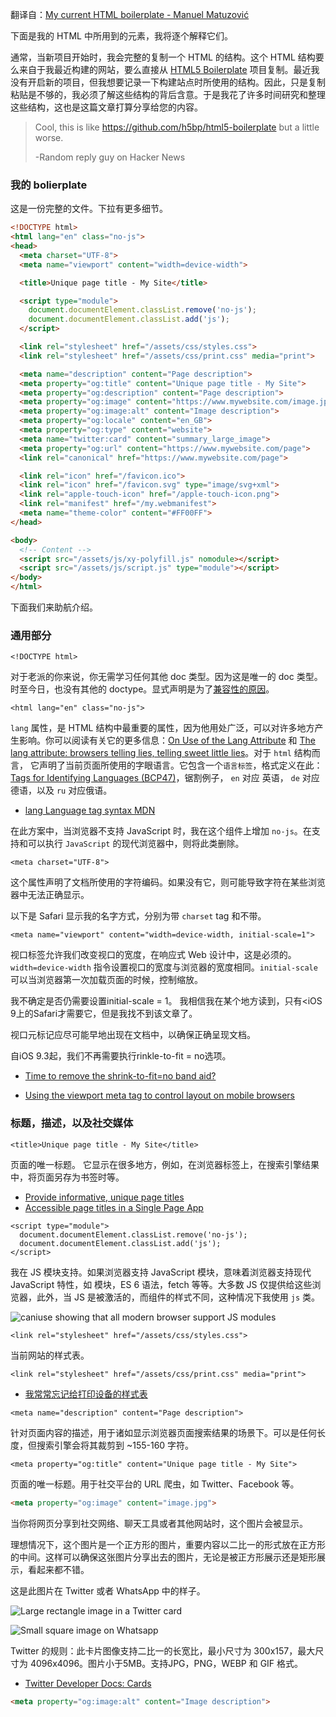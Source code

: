 翻译自：[My current HTML boilerplate - Manuel Matuzović](https://www.matuzo.at/blog/html-boilerplate/)



下面是我的 HTML 中所用到的元素，我将逐个解释它们。



通常，当新项目开始时，我会完整的复制一个 HTML 的结构。这个 HTML 结构要么来自于我最近构建的网站，要么直接从 [HTML5 Boilerplate](https://html5boilerplate.com/) 项目复制。最近我没有开启新的项目，但我想要记录一下构建站点时所使用的结构。因此，只是复制粘贴是不够的，我必须了解这些结构的背后含意。于是我花了许多时间研究和整理这些结构，这也是这篇文章打算分享给您的内容。



> Cool, this is like https://github.com/h5bp/html5-boilerplate but a little worse.
>
> -Random reply guy on Hacker News



### 我的 bolierplate



这是一份完整的文件。下拉有更多细节。



```html
<!DOCTYPE html>
<html lang="en" class="no-js">
<head>
  <meta charset="UTF-8">
  <meta name="viewport" content="width=device-width">

  <title>Unique page title - My Site</title>

  <script type="module">
    document.documentElement.classList.remove('no-js');
    document.documentElement.classList.add('js');
  </script>

  <link rel="stylesheet" href="/assets/css/styles.css">
  <link rel="stylesheet" href="/assets/css/print.css" media="print">

  <meta name="description" content="Page description">
  <meta property="og:title" content="Unique page title - My Site">
  <meta property="og:description" content="Page description">
  <meta property="og:image" content="https://www.mywebsite.com/image.jpg">
  <meta property="og:image:alt" content="Image description">
  <meta property="og:locale" content="en_GB">
  <meta property="og:type" content="website">
  <meta name="twitter:card" content="summary_large_image">
  <meta property="og:url" content="https://www.mywebsite.com/page">
  <link rel="canonical" href="https://www.mywebsite.com/page">

  <link rel="icon" href="/favicon.ico">
  <link rel="icon" href="/favicon.svg" type="image/svg+xml">
  <link rel="apple-touch-icon" href="/apple-touch-icon.png">
  <link rel="manifest" href="/my.webmanifest">
  <meta name="theme-color" content="#FF00FF">
</head>

<body>
  <!-- Content -->
  <script src="/assets/js/xy-polyfill.js" nomodule></script>
  <script src="/assets/js/script.js" type="module"></script>
</body>
</html>
```



下面我们来助航介绍。



### 通用部分



```
<!DOCTYPE html>
```



对于老派的你来说，你无需学习任何其他 doc 类型。因为这是唯一的 doc 类型。时至今日，也没有其他的 doctype。显式声明是为了[兼容性的原因](https://developer.mozilla.org/en-US/docs/Web/HTML/Quirks_Mode_and_Standards_Mode)。



```
<html lang="en" class="no-js">
```



`lang` 属性，是 HTML 结构中最重要的属性，因为他用处广泛，可以对许多地方产生影响。你可以阅读有关它的更多信息：[On Use of the Lang Attribute](https://adrianroselli.com/2015/01/on-use-of-lang-attribute.html) 和 [The lang attribute: browsers telling lies, telling sweet little lies](https://www.matuzo.at/blog/lang-attribute/)。对于 `html` 结构而言， 它声明了当前页面所使用的字眼语言。它包含一个`语言标签`，格式定义在此：[Tags for Identifying Languages (BCP47)](https://www.ietf.org/rfc/bcp/bcp47.txt)，锯割例子， `en` 对应 英语， `de` 对应德语，以及 `ru` 对应俄语。



- [lang Language tag syntax MDN](https://developer.mozilla.org/en-US/docs/Web/HTML/Global_attributes/lang)

在此方案中，当浏览器不支持 JavaScript 时，我在这个组件上增加 `no-js`。在支持和可以执行 `JavaScript` 的现代浏览器中，则将此类删除。



```
<meta charset="UTF-8">
```



这个属性声明了文档所使用的字符编码。如果没有它，则可能导致字符在某些浏览器中无法正确显示。



以下是 Safari 显示我的名字方式，分别为带 `charset` tag 和不带。



```
<meta name="viewport" content="width=device-width, initial-scale=1">
```



视口标签允许我们改变视口的宽度，在响应式 Web 设计中，这是必须的。`width=device-width` 指令设置视口的宽度与浏览器的宽度相同。`initial-scale` 可以当浏览器第一次加载页面的时候，控制缩放。



我不确定是否仍需要设置initial-scale = 1。 我相信我在某个地方读到，只有<iOS 9上的Safari才需要它，但是我找不到该文章了。



视口元标记应尽可能早地出现在文档中，以确保正确呈现文档。



自iOS 9.3起，我们不再需要执行rinkle-to-fit = no选项。

- [Time to remove the shrink-to-fit=no band aid?](https://www.scottohara.me/blog/2018/12/11/shrink-to-fit.html)

- [Using the viewport meta tag to control layout on mobile browsers](https://developer.mozilla.org/en-US/docs/Web/HTML/Viewport_meta_tag)



### 标题，描述，以及社交媒体



```
<title>Unique page title - My Site</title>
```



页面的唯一标题。 它显示在很多地方，例如，在浏览器标签上，在搜索引擎结果中，将页面另存为书签时等。



- [Provide informative, unique page titles](https://www.w3.org/WAI/tips/writing/#provide-informative-unique-page-titles)
- [Accessible page titles in a Single Page App](https://hiddedevries.nl/en/blog/2018-07-19-accessible-page-titles-in-a-single-page-app)



```
<script type="module">
  document.documentElement.classList.remove('no-js');
  document.documentElement.classList.add('js');
</script>
```



我在 JS 模块支持。如果浏览器支持 JavaScript 模块，意味着浏览器支持现代 JavaScript 特性，如 模块，ES 6 语法，fetch 等等。大多数 JS 仅提供给这些浏览器，此外，当 JS 是被激活的，而组件的样式不同，这种情况下我使用 `js` 类。



![caniuse showing that all modern browser support JS modules](https://www.matuzo.at/images/caniuse_jsmodules750.png)



```
<link rel="stylesheet" href="/assets/css/styles.css">
```

当前网站的样式表。



```
<link rel="stylesheet" href="/assets/css/print.css" media="print">
```

- [我常常忘记给打印设备的样式表](https://www.matuzo.at/blog/i-totally-forgot-about-print-style-sheets/)



```
<meta name="description" content="Page description">
```



针对页面内容的描述，用于诸如显示浏览器页面搜索结果的场景下。可以是任何长度，但搜索引擎会将其裁剪到 ~155-160 字符。



```
<meta property="og:title" content="Unique page title - My Site">
```



页面的唯一标题。用于社交平台的 URL 爬虫，如 Twitter、Facebook 等。



```html
<meta property="og:image" content="image.jpg">
```



当你将网页分享到社交网络、聊天工具或者其他网站时，这个图片会被显示。



理想情况下，这个图片是一个正方形的图片，重要内容以二比一的形式放在正方形的中间。这样可以确保这张图片分享出去的图片，无论是被正方形展示还是矩形展示，看起来都不错。



这是此图片在 Twitter 或者 WhatsApp 中的样子。



![Large rectangle image in a Twitter card](https://www.matuzo.at/images/htmldoc_tw500.png)



![Small square image on Whatsapp](https://www.matuzo.at/images/htmldoc_wa500.png)



Twitter 的规则：此卡片图像支持二比一的长宽比，最小尺寸为 300x157，最大尺寸为 4096x4096。图片小于5MB。支持JPG，PNG，WEBP 和 GIF 格式。



- [Twitter Developer Docs: Cards](https://developer.twitter.com/en/docs/twitter-for-websites/cards/overview/summary-card-with-large-image)



```html
<meta property="og:image:alt" content="Image description">
```



